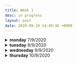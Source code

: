 ```yaml
---
title: Week 1
desc: in progress
layout: post
date: 2020-09-10 14:40:46 +0800
---
```


<details>
<summary><b>monday</b> 7/9/2020</summary>
<ul>
<li>💻: finished up layout, content for each page and first post</li>
<li>🏃‍♀️: <a href="https://www.youtube.com/watch?v=oJs7hzlHWco" target="_blank">workout</a></li>
</ul>

<br>
</details>
<details>
<summary><b>tuesday</b> 8/9/2020</summary>
<ul>
<li>💻: added misshapen favicon + mobile-responsiveness. published on github pages.</li>
<li>🎨: simple sketches. basic shapes, lighting, block-in technique.
<br>

<a href="/assets/imgs/wk1/1.jpeg" target="_blank"><img src="/assets/imgs/wk1/1.jpeg" class="art-pic"></a>
<a href="/assets/imgs/wk1/2.jpeg" target="_blank"><img src="/assets/imgs/wk1/2.jpeg" class="art-pic"></a>

</li>
<li>🏃‍♀️: <a href="https://www.youtube.com/watch?v=7f9XpgN9f6k" target="_blank">workout</a></li>
</ul>

<br>
</details>

<details>
<summary><b>wednesday</b> 9/9/2020</summary>
<ul>
<li>💻: built a google mockup that is absolutely non-functional. footer is not staying at the bottom of the page...i'll need more practice in CSS positioning. i didn't make it responsive so i shall not embed the pen here. :-) click to see my code at codepen.
<br>

<a href="https://codepen.io/hxuan/pen/ZEWrmXZ" target="_blank"><img src="/assets/imgs/wk1/3.png" class="art-pic"></a>
<br>

</li>
<li>🏃‍♀️: <a href="https://www.youtube.com/watch?v=Vve4BVTZ0QU" target="_blank">workout</a></li>
</ul>

<br>
</details>

<details>
<summary><b>thursday</b> 10/9/2020</summary>
<ul>
<li>💻: built a little quotes feed to practice alignment, flexbox & transitions. i thought it turned out pretty neat!
<p class="codepen" data-height="365" data-theme-id="light" data-default-tab="html,result" data-user="hxuan" data-slug-hash="WNwzpBb" style="height: 365px; box-sizing: border-box; display: flex; align-items: center; justify-content: center; border: 2px solid; margin: 1em 0; padding: 1em;" data-pen-title="quotes: layout &amp;amp; transitions practice">
  <span>See the Pen <a href="https://codepen.io/hxuan/pen/WNwzpBb">
  quotes: layout &amp; transitions practice</a> by hx (<a href="https://codepen.io/hxuan">@hxuan</a>)
  on <a href="https://codepen.io">CodePen</a>.</span>
</p>
<script async src="https://static.codepen.io/assets/embed/ei.js"></script>
</li>
</ul>
</details>
